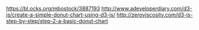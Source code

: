 https://bl.ocks.org/mbostock/3887193
http://www.adeveloperdiary.com/d3-js/create-a-simple-donut-chart-using-d3-js/
http://zeroviscosity.com/d3-js-step-by-step/step-2-a-basic-donut-chart
